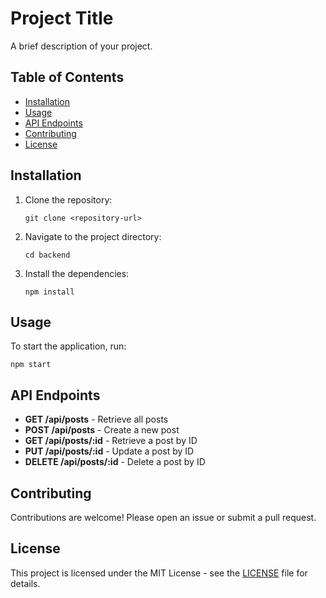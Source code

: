 # Project Title

A brief description of your project.

## Table of Contents

- [Installation](#installation)
- [Usage](#usage)
- [API Endpoints](#api-endpoints)
- [Contributing](#contributing)
- [License](#license)

  

## Installation

1. Clone the repository:
   ```
   git clone <repository-url>
   ```
2. Navigate to the project directory:
   ```
   cd backend
   ```
3. Install the dependencies:
   ```
   npm install
   ```

## Usage

To start the application, run:
```
npm start
```

## API Endpoints

- **GET /api/posts** - Retrieve all posts
- **POST /api/posts** - Create a new post
- **GET /api/posts/:id** - Retrieve a post by ID
- **PUT /api/posts/:id** - Update a post by ID
- **DELETE /api/posts/:id** - Delete a post by ID

## Contributing

Contributions are welcome! Please open an issue or submit a pull request.

## License

This project is licensed under the MIT License - see the [LICENSE](LICENSE) file for details.
